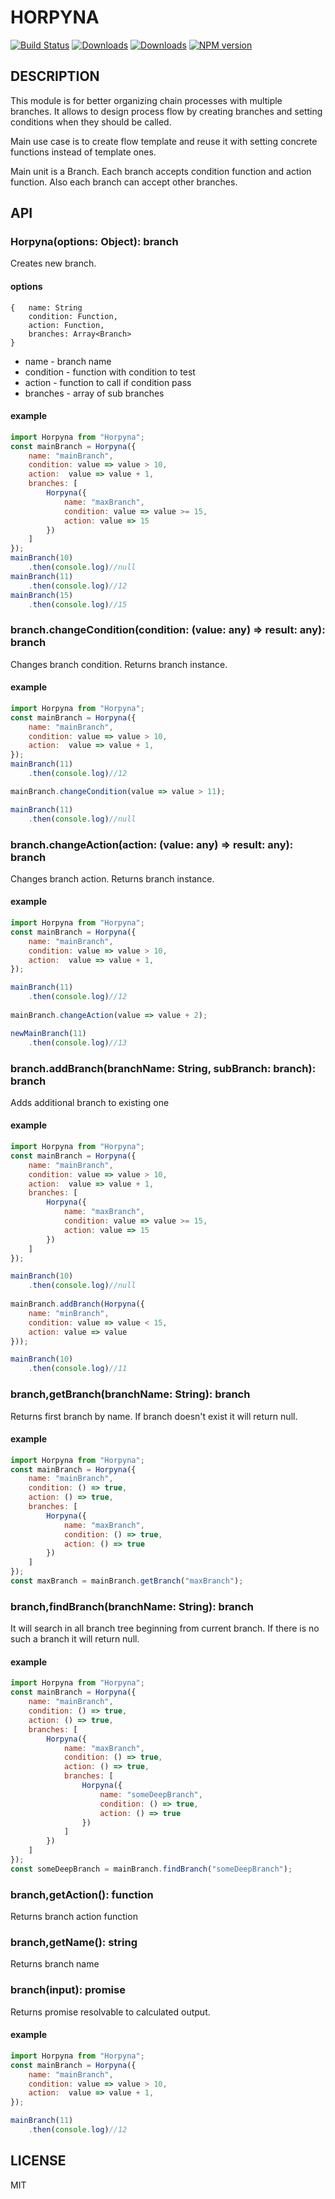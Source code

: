 # HORPYNA
[![Build Status](https://travis-ci.org/uhlryk/horpyna.svg)](https://travis-ci.org/uhlryk/horpyna)
[![Downloads](https://img.shields.io/npm/dt/horpyna.svg)](https://www.npmjs.com/package/horpyna)
[![Downloads](https://img.shields.io/npm/dm/horpyna.svg)](https://www.npmjs.com/package/horpyna)
[![NPM version](https://img.shields.io/npm/v/horpyna.svg)](https://www.npmjs.com/package/horpyna)

## DESCRIPTION

This module is for better organizing chain processes with multiple branches.
It allows to design process flow by creating branches and setting conditions when 
they should be called. 

Main use case is to create flow template and reuse it with setting concrete functions instead of template ones.

Main unit is a Branch. Each branch accepts condition function and action function. 
Also each branch can accept other branches. 

## API

### Horpyna(options: Object): branch

Creates new branch.

#### options

```
{   name: String
    condition: Function,
    action: Function,
    branches: Array<Branch>
}
```

 * name - branch name
 * condition - function with condition to test
 * action - function to call if condition pass
 * branches - array of sub branches
 
#### example

```javascript
import Horpyna from "Horpyna";
const mainBranch = Horpyna({ 
    name: "mainBranch",
    condition: value => value > 10, 
    action:  value => value + 1,
    branches: [
        Horpyna({
            name: "maxBranch",
            condition: value => value >= 15,
            action: value => 15
        })
    ]
});
mainBranch(10)
    .then(console.log)//null
mainBranch(11)
    .then(console.log)//12
mainBranch(15)
    .then(console.log)//15
```

### branch.changeCondition(condition: (value: any) => result: any): branch

Changes branch condition. Returns branch instance.

#### example
```javascript
import Horpyna from "Horpyna";
const mainBranch = Horpyna({ 
    name: "mainBranch",
    condition: value => value > 10, 
    action:  value => value + 1,
});
mainBranch(11)
    .then(console.log)//12

mainBranch.changeCondition(value => value > 11);

mainBranch(11)
    .then(console.log)//null
```

### branch.changeAction(action: (value: any) => result: any): branch

Changes branch action. Returns branch instance.

#### example
```javascript
import Horpyna from "Horpyna";
const mainBranch = Horpyna({ 
    name: "mainBranch",
    condition: value => value > 10, 
    action:  value => value + 1,
});

mainBranch(11)
    .then(console.log)//12
    
mainBranch.changeAction(value => value + 2);

newMainBranch(11)
    .then(console.log)//13
```

### branch.addBranch(branchName: String, subBranch: branch): branch

Adds additional branch to existing one

#### example
```javascript
import Horpyna from "Horpyna";
const mainBranch = Horpyna({ 
    name: "mainBranch",
    condition: value => value > 10, 
    action:  value => value + 1,
    branches: [
        Horpyna({
            name: "maxBranch",
            condition: value => value >= 15,
            action: value => 15
        })
    ]
});

mainBranch(10)
    .then(console.log)//null
    
mainBranch.addBranch(Horpyna({
    name: "minBranch",
    condition: value => value < 15,
    action: value => value
}));

mainBranch(10)
    .then(console.log)//11
```

### branch,getBranch(branchName: String): branch

Returns first branch by name. If branch doesn't exist it will return null.

#### example
```javascript
import Horpyna from "Horpyna";
const mainBranch = Horpyna({ 
    name: "mainBranch",
    condition: () => true,
    action: () => true,
    branches: [
        Horpyna({
            name: "maxBranch",
            condition: () => true,
            action: () => true
        })
    ]
});
const maxBranch = mainBranch.getBranch("maxBranch");
```

### branch,findBranch(branchName: String): branch

It will search in all branch tree beginning from current branch. If there is no such a branch it will return null.

#### example
```javascript
import Horpyna from "Horpyna";
const mainBranch = Horpyna({ 
    name: "mainBranch",
    condition: () => true,
    action: () => true,
    branches: [
        Horpyna({
            name: "maxBranch",
            condition: () => true,
            action: () => true,
            branches: [
                Horpyna({
                    name: "someDeepBranch",
                    condition: () => true,
                    action: () => true
                })
            ]
        })
    ]
});
const someDeepBranch = mainBranch.findBranch("someDeepBranch");
```
### branch,getAction(): function

Returns branch action function

### branch,getName(): string

Returns branch name

### branch(input): promise

Returns promise resolvable to calculated output.

#### example
```javascript
import Horpyna from "Horpyna";
const mainBranch = Horpyna({ 
    name: "mainBranch",
    condition: value => value > 10, 
    action:  value => value + 1,
});

mainBranch(11)
    .then(console.log)//12
```

## LICENSE

MIT



